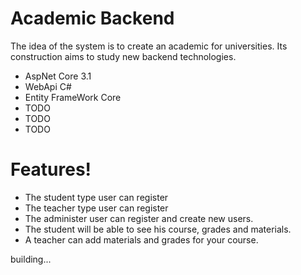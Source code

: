# Academic Backend

The idea of the system is to create an academic for universities. Its construction aims to study new backend technologies.

  - AspNet Core 3.1
  - WebApi C#
  - Entity FrameWork Core
  - TODO 
  - TODO
  - TODO

# Features!

  - The student type user can register
  - The teacher type user can register
  - The administer user can register and create new users.
  - The student will be able to see his course, grades and materials.
  - A teacher can add materials and grades for your course.


building...
